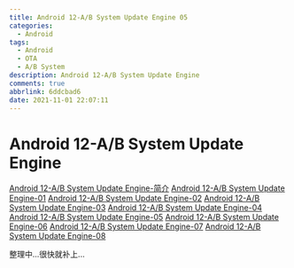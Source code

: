 ```yaml
---
title: Android 12-A/B System Update Engine 05
categories:
  - Android
tags:
  - Android
  - OTA
  - A/B System
description: Android 12-A/B System Update Engine
comments: true
abbrlink: 6ddcbad6
date: 2021-11-01 22:07:11
---
```

<!--more-->
<meta name="referrer" content="no-referrer"/>


# Android 12-A/B System Update Engine
[Android 12-A/B System Update Engine-简介](https://i-rtfsc.github.io/archives/dd679192.html)
[Android 12-A/B System Update Engine-01](https://i-rtfsc.github.io/archives/f4e627d8.html)
[Android 12-A/B System Update Engine-02](https://i-rtfsc.github.io/archives/f4e511d8.html)
[Android 12-A/B System Update Engine-03](https://i-rtfsc.github.io/archives/84bf1fe3.html)
[Android 12-A/B System Update Engine-04](https://i-rtfsc.github.io/archives/1adb8a40.html)
[Android 12-A/B System Update Engine-05](https://i-rtfsc.github.io/archives/6ddcbad6.html)
[Android 12-A/B System Update Engine-06](https://i-rtfsc.github.io/archives/f4d5eb6c.html)
[Android 12-A/B System Update Engine-07](https://i-rtfsc.github.io/archives/83d2dbfa.html)
[Android 12-A/B System Update Engine-08](https://i-rtfsc.github.io/archives/136dc66b.html)


整理中...很快就补上...